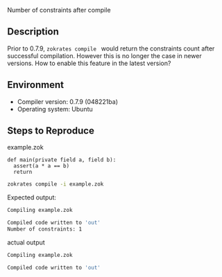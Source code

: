 

Number of constraints after compile

## Description
Prior to 0.7.9, ```zokrates compile ``` would return the constraints count after successful compilation. However this is no longer the case in newer versions.
How to enable this feature in the latest version?


## Environment

- Compiler version: 0.7.9 (048221ba)
- Operating system: Ubuntu

## Steps to Reproduce
example.zok
```zokrates
def main(private field a, field b):
  assert(a * a == b)
  return
```

```bash
zokrates compile -i example.zok
```

Expected output:
```bash
Compiling example.zok

Compiled code written to 'out'
Number of constraints: 1
```

actual output
```bash
Compiling example.zok

Compiled code written to 'out'
```
